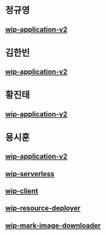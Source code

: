 # 정규영

## [wip-application-v2](https://github.com/KNUT-Capstone-Design-team-1/wip-application-v2/issues?q=is%3Aissue%20state%3Aopen%20assignee%3Ajgy4419)

# 김한빈

## [wip-application-v2](https://github.com/KNUT-Capstone-Design-team-1/wip-application-v2/issues?q=is%3Aissue%20state%3Aopen%20assignee%3AHANBEENi)

# 황진태

## [wip-application-v2](https://github.com/KNUT-Capstone-Design-team-1/wip-application-v2/issues?q=is%3Aissue%20state%3Aopen%20assignee%3ACaffeinCoding)

# 용시훈

## [wip-application-v2](https://github.com/KNUT-Capstone-Design-team-1/wip-application-v2/issues?q=is%3Aissue%20state%3Aopen%20assignee%3AYongSiHun)

## [wip-serverless](https://github.com/KNUT-Capstone-Design-team-1/wip-serverless/issues?q=is%3Aissue%20state%3Aopen%20assignee%3AYongSiHun)

## [wip-client](https://github.com/KNUT-Capstone-Design-team-1/wip-client/issues?q=is%3Aissue%20state%3Aopen%20assignee%3AYongSiHun)

## [wip-resource-deployer](https://github.com/KNUT-Capstone-Design-team-1/wip-resource-deployer/issues?q=is%3Aissue%20state%3Aopen%20assignee%3AYongSiHun)

## [wip-mark-image-downloader](https://github.com/KNUT-Capstone-Design-team-1/wip-mark-image-downloader/issues?q=is%3Aissue%20state%3Aopen%20assignee%3AYongSiHun)
